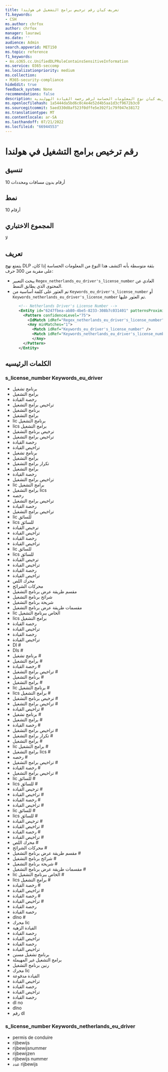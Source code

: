 ```yaml
---
title: تعريف كيان رقم ترخيص برامج التشغيل في هولندا
f1.keywords:
- CSH
ms.author: chrfox
author: chrfox
manager: laurawi
ms.date: ''
audience: Admin
search.appverid: MET150
ms.topic: reference
f1_keywords:
- ms.o365.cc.UnifiedDLPRuleContainsSensitiveInformation
ms.service: O365-seccomp
ms.localizationpriority: medium
ms.collection:
- M365-security-compliance
hideEdit: true
feedback_system: None
recommendations: false
description: تعريف كيان نوع المعلومات الحساسة لرقم رخصة القيادة الهولندية.
ms.openlocfilehash: 1a5444da5bd6c0c4e4e52d4b5aa1d3cf9672b3c0
ms.sourcegitcommit: 5aed330d8af523f0dffe5e392f1c79f047e38172
ms.translationtype: MT
ms.contentlocale: ar-SA
ms.lasthandoff: 07/21/2022
ms.locfileid: "66944553"
---
```

# <a name="netherlands-drivers-license-number"></a>رقم ترخيص برامج التشغيل في هولندا

## <a name="format"></a>تنسيق

10 أرقام بدون مسافات ومحددات

## <a name="pattern"></a>نمط

10 أرقام

## <a name="checksum"></a>المجموع الاختباري

لا

## <a name="definition"></a>تعريف

يتمتع نهج DLP بثقة متوسطة بأنه اكتشف هذا النوع من المعلومات الحساسة إذا كان، على مقربة من 300 حرف:

- يبحث التعبير `Regex_netherlands_eu_driver's_license_number` العادي عن المحتوى الذي يطابق النمط.
- تم العثور على كلمة أساسية من `Keywords_eu_driver's_license_number` أو `Keywords_netherlands_eu_driver's_license_number` تم العثور عليها.

```xml
      <!-- Netherlands Driver's License Number -->
      <Entity id="6247fbea-ab80-4be5-8233-308b7c031401" patternsProximity="300" recommendedConfidence="75">
        <Pattern confidenceLevel="75">
          <IdMatch idRef="Regex_netherlands_eu_driver's_license_number" />
          <Any minMatches="1">
            <Match idRef="Keywords_eu_driver's_license_number" />
            <Match idRef="Keywords_netherlands_eu_driver's_license_number" />
            </Any>
        </Pattern>
      </Entity>
```

## <a name="keywords"></a>الكلمات الرئيسيه

### <a name="keywords_eu_drivers_license_number"></a>s_license_number Keywords_eu_driver

- برنامج تشغيل
- برامج التشغيل
- رخصة القيادة
- تراخيص برامج التشغيل
- برنامج التشغيل
- برامج التشغيل
- lic برنامج التشغيل
- lics برامج التشغيل
- ترخيص برنامج التشغيل
- تراخيص برامج التشغيل
- رخصة القيادة
- تراخيص القيادة
- برنامج تشغيل
- برامج التشغيل
- تكرار برامج التشغيل
- برامج التشغيل
- رخصة القيادة
- تراخيص برامج التشغيل
- lic برامج التشغيل
- برامج التشغيل lics
- رخصه
- تراخيص برامج التشغيل
- رخصة القيادة
- تراخيص برامج التشغيل
- lic للسائق
- lics للسائق
- ترخيص القيادة
- تراخيص القيادة
- رخصة القيادة
- تراخيص القيادة
- lic للسائق
- lics للسائق
- ترخيص القيادة
- تراخيص القيادة
- رخصة القيادة
- تراخيص القيادة
- محرك اللص
- محركات الشرائح
- مقسم طريقة عرض برنامج التشغيل
- شرائح برنامج التشغيل
- شريحة برنامج التشغيل
- مقسمات طريقة عرض برنامج التشغيل
- lic الخاص ببرنامج التشغيل
- lics برامج التشغيل
- رخصة القيادة
- تراخيص القيادة
- رخصة القيادة
- تراخيص القيادة
- Dl #
- Dls #
- برنامج تشغيل #
- برامج التشغيل #
- رخصة القيادة #
- تراخيص برامج التشغيل #
- برنامج التشغيل #
- برامج التشغيل #
- lic برنامج التشغيل #
- lics برامج التشغيل #
- ترخيص برنامج التشغيل #
- تراخيص برامج التشغيل #
- تراخيص القيادة #
- برنامج تشغيل #
- برامج التشغيل #
- رخصة القيادة #
- تراخيص برامج التشغيل #
- تكرار برامج التشغيل #
- برامج التشغيل #
- lic برامج التشغيل #
- برامج التشغيل lics #
- رخصه #
- تراخيص برامج التشغيل #
- رخصة القيادة #
- تراخيص برامج التشغيل #
- lic للسائق #
- lics للسائق #
- ترخيص القيادة #
- تراخيص القيادة #
- رخصة القيادة #
- تراخيص القيادة #
- lic للسائق #
- lics للسائق #
- ترخيص القيادة #
- تراخيص القيادة #
- رخصة القيادة #
- تراخيص القيادة #
- محرك اللص #
- محركات الشرائح #
- مقسم طريقة عرض برنامج التشغيل #
- شرائح برنامج التشغيل #
- شريحة برنامج التشغيل #
- مقسمات طريقة عرض برنامج التشغيل #
- lic الخاص ببرنامج التشغيل #
- lics برامج التشغيل #
- رخصة القيادة #
- تراخيص القيادة #
- رخصة القيادة #
- تراخيص القيادة #
- رخصة القيادة
- رخصة القيادة
- dlno #
- محرك lic
- القيادة الزهية
- رخصة القيادة
- تراخيص القيادة
- رخصة القيادة
- تراخيص القيادة
- برنامج تشغيل مسنن
- برامج التشغيل غير المهيملة
- رنين برنامج التشغيل
- محرك lic
- القيادة مدفوعة
- تراخيص القيادة
- رخصة القيادة
- تراخيص القيادة
- رخصة القيادة
- dl no
- dlno
- رقم dl

### <a name="keywords_netherlands_eu_drivers_license_number"></a>s_license_number Keywords_netherlands_eu_driver

- permis de conduire
- rijbewijs
- rijbewijsnummer
- rijbewijzen
- rijbewijs nummer
- عدد rijbewijs
